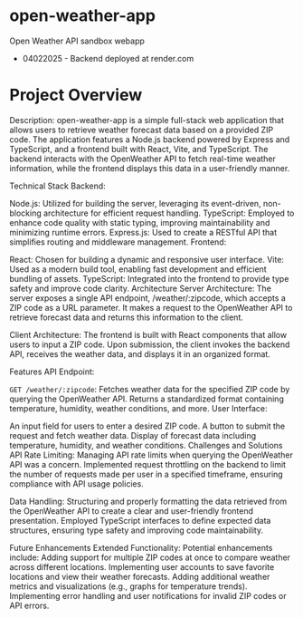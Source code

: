 # open-weather-app
 Open Weather API sandbox webapp

- 04022025 - Backend deployed at render.com

# Project Overview

Description: open-weather-app is a simple full-stack web application that allows users to retrieve weather forecast data based on a provided ZIP code. The application features a Node.js backend powered by Express and TypeScript, and a frontend built with React, Vite, and TypeScript. The backend interacts with the OpenWeather API to fetch real-time weather information, while the frontend displays this data in a user-friendly manner.

Technical Stack
Backend:

Node.js: Utilized for building the server, leveraging its event-driven, non-blocking architecture for efficient request handling.
TypeScript: Employed to enhance code quality with static typing, improving maintainability and minimizing runtime errors.
Express.js: Used to create a RESTful API that simplifies routing and middleware management.
Frontend:

React: Chosen for building a dynamic and responsive user interface.
Vite: Used as a modern build tool, enabling fast development and efficient bundling of assets.
TypeScript: Integrated into the frontend to provide type safety and improve code clarity.
Architecture
Server Architecture: The server exposes a single API endpoint, /weather/:zipcode, which accepts a ZIP code as a URL parameter. It makes a request to the OpenWeather API to retrieve forecast data and returns this information to the client.

Client Architecture: The frontend is built with React components that allow users to input a ZIP code. Upon submission, the client invokes the backend API, receives the weather data, and displays it in an organized format.

Features
API Endpoint:

`GET /weather/:zipcode`: Fetches weather data for the specified ZIP code by querying the OpenWeather API. Returns a standardized format containing temperature, humidity, weather conditions, and more.
User Interface:

An input field for users to enter a desired ZIP code.
A button to submit the request and fetch weather data.
Display of forecast data including temperature, humidity, and weather conditions.
Challenges and Solutions
API Rate Limiting: Managing API rate limits when querying the OpenWeather API was a concern. Implemented request throttling on the backend to limit the number of requests made per user in a specified timeframe, ensuring compliance with API usage policies.

Data Handling: Structuring and properly formatting the data retrieved from the OpenWeather API to create a clear and user-friendly frontend presentation. Employed TypeScript interfaces to define expected data structures, ensuring type safety and improving code maintainability.

Future Enhancements
Extended Functionality: Potential enhancements include:
Adding support for multiple ZIP codes at once to compare weather across different locations.
Implementing user accounts to save favorite locations and view their weather forecasts.
Adding additional weather metrics and visualizations (e.g., graphs for temperature trends).
Implementing error handling and user notifications for invalid ZIP codes or API errors.
